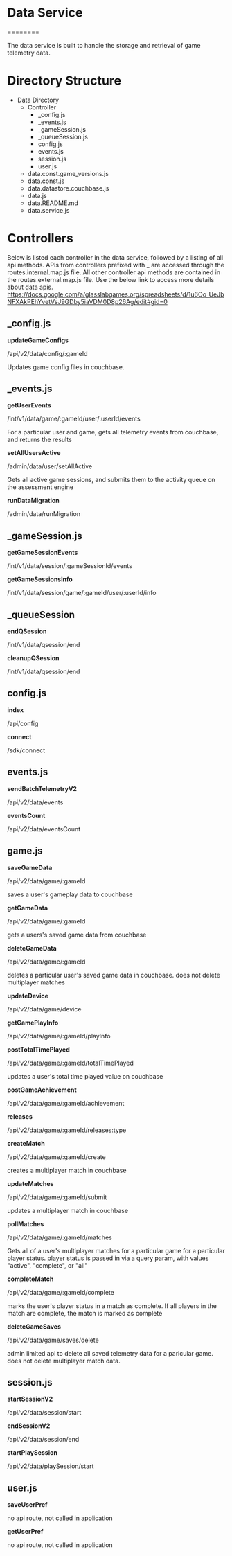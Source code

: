 # Data Service
========

The data service is built to handle the storage and retrieval of game telemetry data.

Directory Structure
========

* Data Directory
    * Controller
       * _config.js
       * _events.js
       * _gameSession.js
       * _queueSession.js
       * config.js
       * events.js
       * session.js
       * user.js
    * data.const.game_versions.js
    * data.const.js
    * data.datastore.couchbase.js
    * data.js
    * data.README.md
    * data.service.js

Controllers
========

Below is listed each controller in the data service, followed by a listing of all api methods.
APIs from controllers prefixed with _ are accessed through the routes.internal.map.js file.
All other controller api methods are contained in the routes.external.map.js file.
Use the below link to access more details about data apis.
https://docs.google.com/a/glasslabgames.org/spreadsheets/d/1u6Oo_UeJbNFXAkPEhYvetVsJ9GDby5iaVDM0D8p26Ag/edit#gid=0

## _config.js

**updateGameConfigs**

/api/v2/data/config/:gameId

Updates game config files in couchbase.

## _events.js

**getUserEvents**

/int/v1/data/game/:gameId/user/:userId/events

For a particular user and game, gets all telemetry events from couchbase, and returns the results

**setAllUsersActive**

/admin/data/user/setAllActive

Gets all active game sessions, and submits them to the activity queue on the assessment engine

**runDataMigration**

/admin/data/runMigration

## _gameSession.js

**getGameSessionEvents**

/int/v1/data/session/:gameSessionId/events

**getGameSessionsInfo**

/int/v1/data/session/game/:gameId/user/:userId/info

## _queueSession

**endQSession**

/int/v1/data/qsession/end

**cleanupQSession**

/int/v1/data/qsession/end

## config.js

**index**

/api/config

**connect**

/sdk/connect

## events.js

**sendBatchTelemetryV2**

/api/v2/data/events

**eventsCount**

/api/v2/data/eventsCount

## game.js
**saveGameData**

/api/v2/data/game/:gameId

saves a user's gameplay data to couchbase

**getGameData**

/api/v2/data/game/:gameId

gets a users's saved game data from couchbase

**deleteGameData**

/api/v2/data/game/:gameId

deletes a particular user's saved game data in couchbase. does not delete multiplayer matches

**updateDevice**

/api/v2/data/game/device

**getGamePlayInfo**

/api/v2/data/game/:gameId/playInfo

**postTotalTimePlayed**

/api/v2/data/game/:gameId/totalTimePlayed

updates a user's total time played value on couchbase

**postGameAchievement**

/api/v2/data/game/:gameId/achievement

**releases**

/api/v2/data/game/:gameId/releases:type

**createMatch**

/api/v2/data/game/:gameId/create

creates a multiplayer match in couchbase

**updateMatches**

/api/v2/data/game/:gameId/submit

updates a multiplayer match in couchbase

**pollMatches**

/api/v2/data/game/:gameId/matches

Gets all of a user's multiplayer matches for a particular game for a particular player status. player status is passed in via a query param, with values "active", "complete", or "all"

**completeMatch**

/api/v2/data/game/:gameId/complete

marks the user's player status in a match as complete.  If all players in the match are complete, the match is marked as complete

**deleteGameSaves**

/api/v2/data/game/saves/delete

admin limited api to delete all saved telemetry data for a paricular game. does not delete multiplayer match data.

## session.js

**startSessionV2**

/api/v2/data/session/start

**endSessionV2**

/api/v2/data/session/end

**startPlaySession**

/api/v2/data/playSession/start

## user.js

**saveUserPref**

no api route, not called in application

**getUserPref**

no api route, not called in application
